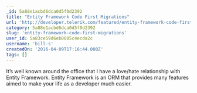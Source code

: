 ```yaml
---
_id: 5a88e1acbd6dca0d5f0d2392
title: "Entity Framework Code First Migrations"
url: 'http://developer.telerik.com/featured/entity-framework-code-first-migrations/'
category: 5a88e1acbd6dca0d5f0d2392
slug: 'entity-framework-code-first-migrations'
user_id: 5a83ce59d6eb0005c4ecda2c
username: 'bill-s'
createdOn: '2016-04-09T17:16:44.000Z'
tags: []
---
```


It’s well known around the office that I have a love/hate relationship with Entity Framework. Entity Framework is an ORM that provides many features aimed to make your life as a developer much easier.
